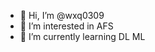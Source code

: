 - 👋 Hi, I’m @wxq0309
- 👀 I’m interested in AFS
- 🌱 I’m currently learning DL ML

<!---
wxq0309/wxq0309 is a ✨ special ✨ repository because its `README.md` (this file) appears on your GitHub profile.
You can click the Preview link to take a look at your changes.
--->
